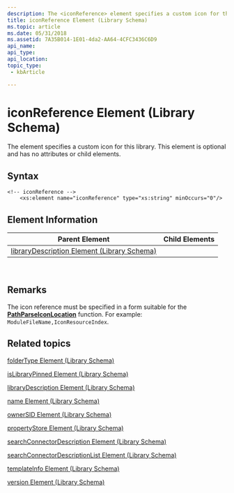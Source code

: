 ```yaml
---
description: The <iconReference> element specifies a custom icon for this library. This element is optional and has no attributes or child elements.
title: iconReference Element (Library Schema)
ms.topic: article
ms.date: 05/31/2018
ms.assetid: 7A35B014-1E01-4da2-AA64-4CFC3436C6D9
api_name: 
api_type: 
api_location: 
topic_type: 
 - kbArticle

---
```


# iconReference Element (Library Schema)

The <iconReference> element specifies a custom icon for this library. This element is optional and has no attributes or child elements.

## Syntax


```
<!-- iconReference -->
    <xs:element name="iconReference" type="xs:string" minOccurs="0"/>
```



## Element Information



| Parent Element                                                               | Child Elements |
|------------------------------------------------------------------------------|----------------|
| [libraryDescription Element (Library Schema)](schema-librarydescription.md) |                |



 

## Remarks

The icon reference must be specified in a form suitable for the [**PathParseIconLocation**](/windows/desktop/api/Shlwapi/nf-shlwapi-pathparseiconlocationa) function. For example: `ModuleFileName,IconResourceIndex`.

## Related topics

<dl> <dt>

[folderType Element (Library Schema)](schema-library-foldertype.md)
</dt> <dt>

[isLibraryPinned Element (Library Schema)](schema-library-islibrarypinned.md)
</dt> <dt>

[libraryDescription Element (Library Schema)](schema-librarydescription.md)
</dt> <dt>

[name Element (Library Schema)](schema-library-name.md)
</dt> <dt>

[ownerSID Element (Library Schema)](schema-library-ownersid.md)
</dt> <dt>

[propertyStore Element (Library Schema)](schema-library-propertystore.md)
</dt> <dt>

[searchConnectorDescription Element (Library Schema)](schema-library-searchconnectordescription.md)
</dt> <dt>

[searchConnectorDescriptionList Element (Library Schema)](schema-library-searchconnectordescriptionlist.md)
</dt> <dt>

[templateInfo Element (Library Schema)](schema-library-templateinfo.md)
</dt> <dt>

[version Element (Library Schema)](schema-library-version.md)
</dt> </dl>

 

 



